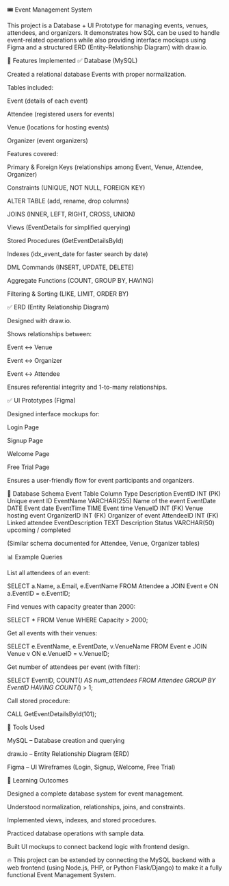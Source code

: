 🎟️ Event Management System

This project is a Database + UI Prototype for managing events, venues, attendees, and organizers. It demonstrates how SQL can be used to handle event-related operations while also providing interface mockups using Figma and a structured ERD (Entity-Relationship Diagram) with draw.io.

📌 Features Implemented
✅ Database (MySQL)

Created a relational database Events with proper normalization.

Tables included:

Event (details of each event)

Attendee (registered users for events)

Venue (locations for hosting events)

Organizer (event organizers)

Features covered:

Primary & Foreign Keys (relationships among Event, Venue, Attendee, Organizer)

Constraints (UNIQUE, NOT NULL, FOREIGN KEY)

ALTER TABLE (add, rename, drop columns)

JOINS (INNER, LEFT, RIGHT, CROSS, UNION)

Views (EventDetails for simplified querying)

Stored Procedures (GetEventDetailsById)

Indexes (idx_event_date for faster search by date)

DML Commands (INSERT, UPDATE, DELETE)

Aggregate Functions (COUNT, GROUP BY, HAVING)

Filtering & Sorting (LIKE, LIMIT, ORDER BY)

✅ ERD (Entity Relationship Diagram)

Designed with draw.io.

Shows relationships between:

Event ↔ Venue

Event ↔ Organizer

Event ↔ Attendee

Ensures referential integrity and 1-to-many relationships.

✅ UI Prototypes (Figma)

Designed interface mockups for:

Login Page

Signup Page

Welcome Page

Free Trial Page

Ensures a user-friendly flow for event participants and organizers.

📂 Database Schema
Event Table
Column	            Type	            Description
EventID	            INT (PK)	        Unique event ID
EventName	          VARCHAR(255)	    Name of the event
EventDate	          DATE            	Event date
EventTime	          TIME	            Event time
VenueID	INT         (FK)	            Venue hosting event
OrganizerID	        INT (FK)	        Organizer of event
AttendeeID	        INT (FK)	        Linked attendee
EventDescription	  TEXT	            Description
Status	            VARCHAR(50)	      upcoming / completed

(Similar schema documented for Attendee, Venue, Organizer tables)

📊 Example Queries

List all attendees of an event:

SELECT a.Name, a.Email, e.EventName
FROM Attendee a
JOIN Event e ON a.EventID = e.EventID;


Find venues with capacity greater than 2000:

SELECT * FROM Venue WHERE Capacity > 2000;


Get all events with their venues:

SELECT e.EventName, e.EventDate, v.VenueName
FROM Event e
JOIN Venue v ON e.VenueID = v.VenueID;


Get number of attendees per event (with filter):

SELECT EventID, COUNT(*) AS num_attendees
FROM Attendee
GROUP BY EventID
HAVING COUNT(*) > 1;


Call stored procedure:

CALL GetEventDetailsById(101);

🚀 Tools Used

MySQL – Database creation and querying

draw.io – Entity Relationship Diagram (ERD)

Figma – UI Wireframes (Login, Signup, Welcome, Free Trial)

📌 Learning Outcomes

Designed a complete database system for event management.

Understood normalization, relationships, joins, and constraints.

Implemented views, indexes, and stored procedures.

Practiced database operations with sample data.

Built UI mockups to connect backend logic with frontend design.

🔥 This project can be extended by connecting the MySQL backend with a web frontend (using Node.js, PHP, or Python Flask/Django) to make it a fully functional Event Management System.




